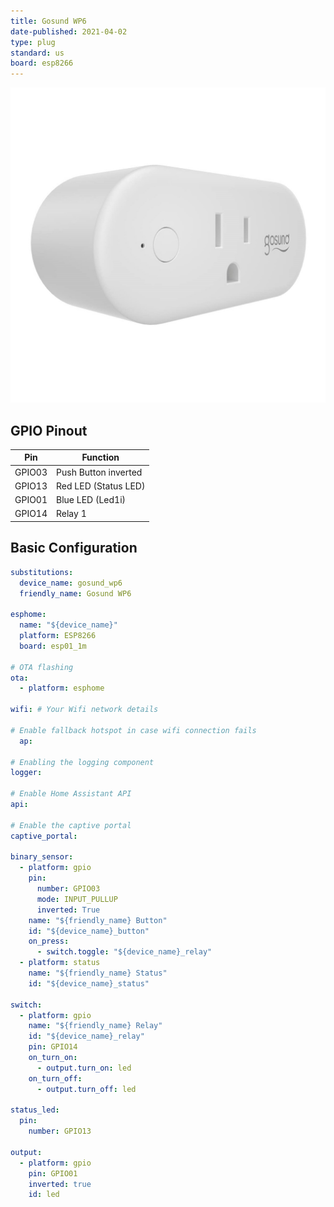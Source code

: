 ```yaml
---
title: Gosund WP6
date-published: 2021-04-02
type: plug
standard: us
board: esp8266
---
```


![alt text](gosund_WP6.jpeg "GoSund WP6 Image")

## GPIO Pinout

| Pin    | Function             |
| ------ | -------------------- |
| GPIO03 | Push Button inverted |
| GPIO13 | Red LED (Status LED) |
| GPIO01 | Blue LED (Led1i)     |
| GPIO14 | Relay 1              |

## Basic Configuration

```yaml
substitutions:
  device_name: gosund_wp6
  friendly_name: Gosund WP6

esphome:
  name: "${device_name}"
  platform: ESP8266
  board: esp01_1m

# OTA flashing
ota:
  - platform: esphome

wifi: # Your Wifi network details
  
# Enable fallback hotspot in case wifi connection fails  
  ap:

# Enabling the logging component
logger:

# Enable Home Assistant API
api:

# Enable the captive portal
captive_portal:

binary_sensor:
  - platform: gpio
    pin:
      number: GPIO03
      mode: INPUT_PULLUP
      inverted: True
    name: "${friendly_name} Button"
    id: "${device_name}_button"
    on_press:
      - switch.toggle: "${device_name}_relay"
  - platform: status
    name: "${friendly_name} Status"
    id: "${device_name}_status"

switch:
  - platform: gpio
    name: "${friendly_name} Relay"
    id: "${device_name}_relay"
    pin: GPIO14
    on_turn_on:
      - output.turn_on: led
    on_turn_off:
      - output.turn_off: led

status_led:
  pin:
    number: GPIO13

output:
  - platform: gpio
    pin: GPIO01
    inverted: true
    id: led

```
